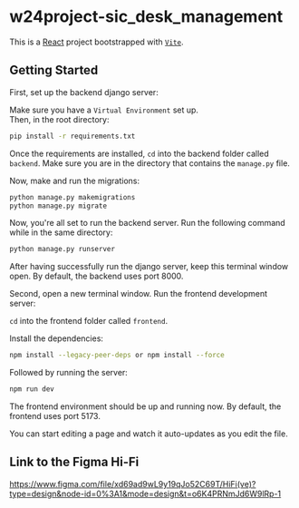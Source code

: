 # w24project-sic_desk_management

This is a [React](https://react.dev/) project bootstrapped with [`Vite`](https://vitejs.dev/).

## Getting Started

First, set up the backend django server:

Make sure you have a `Virtual Environment` set up.  
Then, in the root directory:

```bash
pip install -r requirements.txt
```

Once the requirements are installed, `cd` into the backend folder called `backend`.
Make sure you are in the directory that contains the `manage.py` file.

Now, make and run the migrations:

```bash
python manage.py makemigrations
python manage.py migrate
```

Now, you're all set to run the backend server. Run the following command while in the same directory:

```bash
python manage.py runserver
```

After having successfully run the django server, keep this terminal window open. By default, the backend uses port 8000.

Second, open a new terminal window.
Run the frontend development server:

`cd` into the frontend folder called `frontend`.

Install the dependencies:

```bash
npm install --legacy-peer-deps or npm install --force
```

Followed by running the server:

```bash
npm run dev
```

The frontend environment should be up and running now. By default, the frontend uses port 5173.

You can start editing a page and watch it auto-updates as you edit the file.

## Link to the Figma Hi-Fi

https://www.figma.com/file/xd69ad9wL9y19qJo52C69T/HiFi(ve)?type=design&node-id=0%3A1&mode=design&t=o6K4PRNmJd6W9lRp-1
